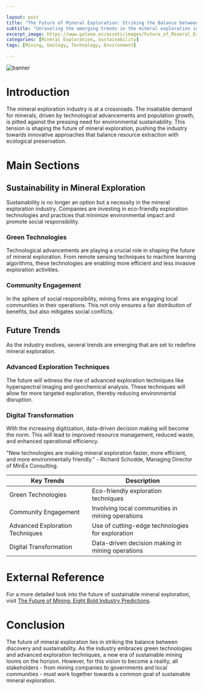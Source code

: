 ```yaml
---

layout: post
title: "The Future of Mineral Exploration: Striking the Balance between Discovery and Sustainability"
subtitle: "Unraveling the emerging trends in the mineral exploration industry with a focus on sustainable practices."
excerpt_image: https://www.galena.es/assets/images/Future_of_Mineral_Exploration.png
categories: [Mineral Exploration, Sustainability]
tags: [Mining, Geology, Technology, Environment]

---
```


![banner](https://www.galena.es/assets/images/Future_of_Mineral_Exploration.png "A geologist examines a rock sample in a lush green landscape, symbolizing sustainable mineral exploration. The image highlights advanced exploration technology and eco-friendly practices, reflecting the future trends in the mining industry.")

# Introduction

The mineral exploration industry is at a crossroads. The insatiable demand for minerals, driven by technological advancements and population growth, is pitted against the pressing need for environmental sustainability. This tension is shaping the future of mineral exploration, pushing the industry towards innovative approaches that balance resource extraction with ecological preservation.

# Main Sections

## Sustainability in Mineral Exploration

Sustainability is no longer an option but a necessity in the mineral exploration industry. Companies are investing in eco-friendly exploration technologies and practices that minimize environmental impact and promote social responsibility.

### Green Technologies

Technological advancements are playing a crucial role in shaping the future of mineral exploration. From remote sensing techniques to machine learning algorithms, these technologies are enabling more efficient and less invasive exploration activities. 

### Community Engagement

In the sphere of social responsibility, mining firms are engaging local communities in their operations. This not only ensures a fair distribution of benefits, but also mitigates social conflicts.

## Future Trends

As the industry evolves, several trends are emerging that are set to redefine mineral exploration.

### Advanced Exploration Techniques

The future will witness the rise of advanced exploration techniques like hyperspectral imaging and geochemical analysis. These techniques will allow for more targeted exploration, thereby reducing environmental disruption.

### Digital Transformation

With the increasing digitization, data-driven decision making will become the norm. This will lead to improved resource management, reduced waste, and enhanced operational efficiency.

"New technologies are making mineral exploration faster, more efficient, and more environmentally friendly." - Richard Schodde, Managing Director of MinEx Consulting.

| Key Trends | Description |
| --- | --- |
| Green Technologies | Eco-friendly exploration techniques |
| Community Engagement | Involving local communities in mining operations |
| Advanced Exploration Techniques | Use of cutting-edge technologies for exploration |
| Digital Transformation | Data-driven decision making in mining operations |

# External Reference

For a more detailed look into the future of sustainable mineral exploration, visit [The Future of Mining: Eight Bold Industry Predictions](https://www.mining-technology.com/features/future-of-mining-eight-bold-industry-predictions/).

# Conclusion

The future of mineral exploration lies in striking the balance between discovery and sustainability. As the industry embraces green technologies and advanced exploration techniques, a new era of sustainable mining looms on the horizon. However, for this vision to become a reality, all stakeholders - from mining companies to governments and local communities - must work together towards a common goal of sustainable mineral exploration.